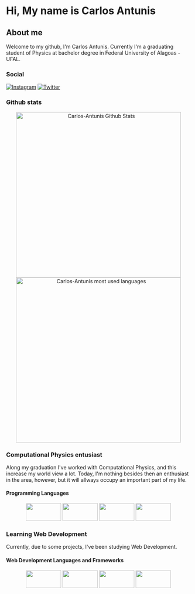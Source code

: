 # Hi, My name is Carlos Antunis

## About me

Welcome to my github, I'm Carlos Antunis. Currently I'm a graduating student of Physics at bachelor degree in Federal University of Alagoas - UFAL.

### Social

[![Instagram](https://img.shields.io/badge/Instagram-%23E4405F.svg?logo=Instagram&logoColor=white)](https://www.instagram.com/carlos.phys/)
[![Twitter](https://img.shields.io/badge/Twitter-%231DA1F2.svg?logo=Twitter&logoColor=white)](https://twitter.com/Carlos_Antunis)

### Github stats

<div align="center">
    <div>
        <a href="https://github.com/Carlos-Antunis">
            <img  width="450rem" src="https://github-readme-stats.vercel.app/api?username=Carlos-Antunis&show_icons=true&theme=tokyonight&hide_border=true" alt="Carlos-Antunis Github Stats" />
        </a>
    </div>
    <div>
        <a href="https://github.com/Carlos-Antunis">
            <img width="450rem" src="https://github-readme-stats.vercel.app/api/top-langs/?username=carlos-antunis&langs_count=10&theme=tokyonight&hide_border=true&layout=compact" alt="Carlos-Antunis most used languages" />
        </a>
    </div>
</div>

### Computational Physics entusiast

Along my graduation I've worked with Computational Physics, and this increase my world view a lot. Today, I'm nothing besides then an enthusiast in the area, however, but it will allways occupy an important part of my life.

#### Programming Languages

<div align="center" margin-top="2.0rem">
    <img height="48" width="96" src="https://cdn.jsdelivr.net/gh/devicons/devicon/icons/c/c-line.svg" />
    <img height="48" width="96" src="https://cdn.jsdelivr.net/gh/devicons/devicon/icons/cplusplus/cplusplus-line.svg" />
    <img height="48" width="96" src="https://cdn.jsdelivr.net/gh/devicons/devicon/icons/python/python-original.svg" />
    <img height="48" width="96" style="color: white;" src="https://cdn.jsdelivr.net/gh/devicons/devicon/icons/r/r-original.svg" />
</div>

### Learning Web Development

Currently, due to some projects, I've been studying Web Development.

#### Web Development Languages and Frameworks

<div align="center" margin-top="2.0rem">
    <img height="48" width="96" src="https://cdn.jsdelivr.net/gh/devicons/devicon/icons/html5/html5-plain-wordmark.svg" />
    <img height="48" width="96" src="https://cdn.jsdelivr.net/gh/devicons/devicon/icons/css3/css3-plain-wordmark.svg" />
    <img height="48" width="96" src="https://cdn.jsdelivr.net/gh/devicons/devicon/icons/tailwindcss/tailwindcss-plain.svg" />
    <img height="48" width="96" src="https://cdn.jsdelivr.net/gh/devicons/devicon/icons/javascript/javascript-plain.svg" />
</div>
